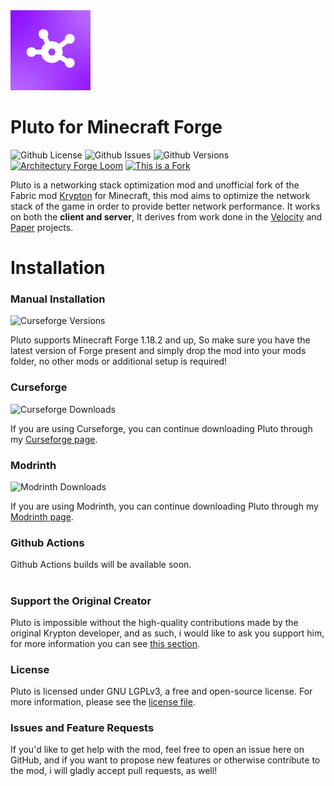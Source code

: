 <img src="src/main/resources/logo.png" width="128">

# Pluto for Minecraft Forge

![Github License](https://img.shields.io/github/license/AbdElAziz333/Pluto)
![Github Issues](https://img.shields.io/github/issues/AbdElAziz333/Pluto)
![Github Versions](https://img.shields.io/github/v/tag/AbdElAziz333/Pluto)
[![Architectury Forge Loom](https://img.shields.io/badge/Built%20With-Architectury%20Forge%20Loom-9cf)](https://github.com/architectury/architectury-loom)
[![This is a Fork](https://img.shields.io/badge/This%20is%20port-Support%20the%20original!-lightgray)](https://github.com/astei/krypton)

Pluto is a networking stack optimization mod and unofficial fork of the Fabric mod [Krypton](https://github.com/astei/krypton) for Minecraft, this mod aims to optimize the network stack of the game in order to provide better network performance. It works on both the **client and server**, It derives from work
done in the [Velocity](https://velocitypowered.com/) and [Paper](https://papermc.io) projects.

# Installation

### Manual Installation

![Curseforge Versions](https://cf.way2muchnoise.eu/versions/pluto.svg)

Pluto supports Minecraft Forge 1.18.2 and up, So make sure you have the latest version of Forge present and simply drop the mod into your mods folder, no other mods or additional setup is required!

### Curseforge

![Curseforge Downloads](https://cf.way2muchnoise.eu/full_682881_downloads.svg)

If you are using Curseforge, you can continue downloading Pluto through my [Curseforge page](https://www.curseforge.com/minecraft/mc-mods/pluto).

### Modrinth

![Modrinth Downloads](https://img.shields.io/modrinth/dt/I2K4u1Q7?color=00AF5C&label=modrinth&style=flat&logo=modrinth)

If you are using Modrinth, you can continue downloading Pluto through my [Modrinth page](https://modrinth.com/mod/pluto).

### Github Actions

Github Actions builds will be available soon.

#

### Support the Original Creator

Pluto is impossible without the high-quality contributions made by the original Krypton developer, and as such, i would like to ask you support him, for more information you can see [this section](https://github.com/sponsors/astei).

### License

Pluto is licensed under GNU LGPLv3, a free and open-source license. For more information, please see the
[license file](LICENSE.txt).

### Issues and Feature Requests
If you'd like to get help with the mod, feel free to open an issue here on GitHub, and if you want to propose new features or otherwise contribute to the mod, i will gladly accept pull requests, as well!
